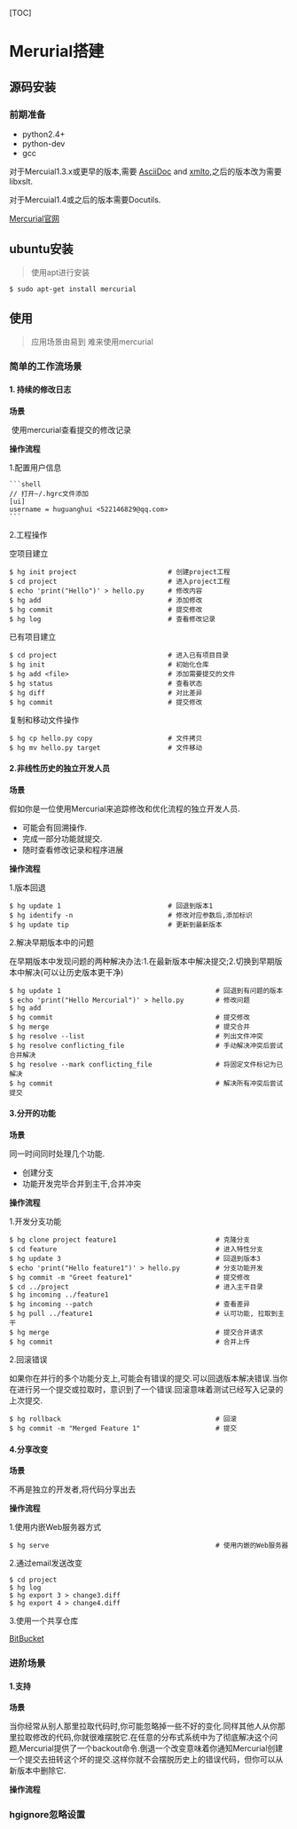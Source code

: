 [TOC]

# Merurial搭建

## 源码安装

### 前期准备

- python2.4+
- python-dev
- gcc

对于Mercuial1.3.x或更早的版本,需要 [AsciiDoc](http://www.methods.co.nz/asciidoc/) and [xmlto](https://fedorahosted.org/xmlto/),之后的版本改为需要 libxslt.

对于Mercuial1.4或之后的版本需要Docutils.

[Mercurial官网](https://www.mercurial-scm.org/)

## ubuntu安装

> 使用apt进行安装

```shell
$ sudo apt-get install mercurial
```

## 使用

> 应用场景由易到 难来使用mercurial

### 简单的工作流场景

#### 1. 持续的修改日志

**场景**

​	使用mercurial查看提交的修改记录

**操作流程**

 1.配置用户信息

    ```shell
    // 打开~/.hgrc文件添加
    [ui]
    username = huguanghui <522146829@qq.com>
    ```

2.工程操作

空项目建立

```shell
$ hg init project      					# 创建project工程
$ cd project							# 进入project工程
$ echo 'print("Hello")' > hello.py   	# 修改内容
$ hg add								# 添加修改
$ hg commit								# 提交修改
$ hg log  								# 查看修改记录
```

已有项目建立

```shell
$ cd project							# 进入已有项目目录
$ hg init 								# 初始化仓库
$ hg add <file>                         # 添加需要提交的文件
$ hg status								# 查看状态
$ hg diff								# 对比差异
$ hg commit                             # 提交修改
```

复制和移动文件操作

```shell
$ hg cp hello.py copy     				# 文件拷贝
$ hg mv hello.py target					# 文件移动
```

#### 2.非线性历史的独立开发人员

**场景**

假如你是一位使用Mercurial来追踪修改和优化流程的独立开发人员.

- 可能会有回溯操作.
- 完成一部分功能就提交.
- 随时查看修改记录和程序进展

**操作流程**

1.版本回退

```shell
$ hg update 1                       	# 回退到版本1
$ hg identify -n						# 修改对应参数后,添加标识
$ hg update tip							# 更新到最新版本
```

2.解决早期版本中的问题

在早期版本中发现问题的两种解决办法:1.在最新版本中解决提交;2.切换到早期版本中解决(可以让历史版本更干净)

```shell
$ hg update 1              							# 回退到有问题的版本
$ echo 'print("Hello Mercurial")' > hello.py		# 修改问题
$ hg add 
$ hg commit											# 提交修改
$ hg merge 											# 提交合并
$ hg resolve --list									# 列出文件冲突
$ hg resolve conflicting_file						# 手动解决冲突后尝试合并解决
$ hg resolve --mark conflicting_file                # 将固定文件标记为已解决
$ hg commit 										# 解决所有冲突后尝试提交
```

#### 3.分开的功能

**场景**

同一时间同时处理几个功能.

- 创建分支
- 功能开发完毕合并到主干,合并冲突

**操作流程**

1.开发分支功能

```shell
$ hg clone project feature1       					# 克隆分支
$ cd feature										# 进入特性分支
$ hg update 3									 	# 回退到版本3
$ echo 'print("Hello feature1")' > hello.py			# 分支功能开发
$ hg commit -m "Greet feature1"						# 提交修改
$ cd ../project										# 进入主干目录
$ hg incoming ../feature1
$ hg incoming --patch								# 查看差异
$ hg pull ../feature1								# 认可功能, 拉取到主干
$ hg merge											# 提交合并请求
$ hg commit											# 合并上传
```

2.回滚错误

如果你在并行的多个功能分支上,可能会有错误的提交.可以回退版本解决错误.当你在进行另一个提交或拉取时，意识到了一个错误.回滚意味着测试已经写入记录的上次提交.

```shell
$ hg rollback 										# 回滚
$ hg commit -m "Merged Feature 1"					# 提交
```

#### 4.分享改变

**场景**

不再是独立的开发者,将代码分享出去

**操作流程**

1.使用内嵌Web服务器方式

```shell
$ hg serve                               			# 使用内嵌的Web服务器
```

2.通过email发送改变

```shell
$ cd project
$ hg log
$ hg export 3 > change3.diff
$ hg export 4 > change4.diff
```

3.使用一个共享仓库

[BitBucket](http://bitbucket.org/)

### 进阶场景

#### 1.支持

**场景**

当你经常从别人那里拉取代码时,你可能忽略掉一些不好的变化.同样其他人从你那里拉取修改的代码,你就很难摆脱它.在任意的分布式系统中为了彻底解决这个问题,Mercurial提供了一个backout命令.倒退一个改变意味着你通知Mercurial创建一个提交去扭转这个坏的提交.这样你就不会摆脱历史上的错误代码，但你可以从新版本中删除它.

**操作流程**

###  hgignore忽略设置

```shell

```


